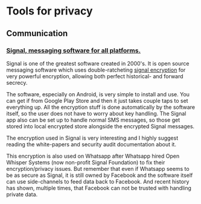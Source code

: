 # Tools for privacy

## Communication

### [Signal, messaging software for all platforms.](https://signal.org/)

Signal is one of the greatest software created in 2000's. It is open source
messaging software which uses double-ratcheting [signal encryption](https://signal.org/docs/)
for very powerful encryption, allowing both perfect historical- and forward
secrecy.

The software, especially on Android, is very simple to install and use.
You can get if from Google Play Store and then it just takes couple taps
to set everything up. All the encryption stuff is done automatically by
the software itself, so the user does not have to worry about key handling.
The Signal app also can be set up to handle normal SMS messages, so those
get stored into local encrypted store alongside the encrypted Signal
messages.

The encryption used in Signal is very interesting and I highly suggest
reading the white-papers and security audit documentation about it. 

This encryption is also used on Whatsapp after Whatsapp hired Open Whisper
Systems (now non-profit Signal Foundation) to fix their encryption/privacy
issues. But remember that even if Whatsapp seems to be as secure as Signal,
it is still owned by Facebook and the software itself can use side-channels
to feed data back to Facebook. And recent history has shown, multiple times,
that Facebook can not be trusted with handling private data.
